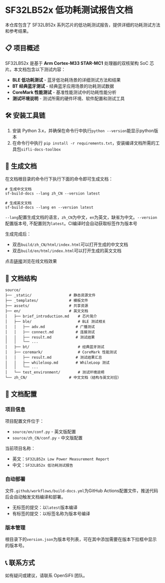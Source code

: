# SF32LB52x 低功耗测试报告文档

本仓库包含了 SF32LB52x 系列芯片的低功耗测试报告，提供详细的功耗测试方法和参考结果。

## 📋 项目概述

SF32LB52x 是基于 **Arm Cortex-M33 STAR-MC1** 处理器的双核架构 SoC 芯片。本文档包含以下测试内容：

- **BLE 低功耗测试** - 蓝牙低功耗场景的详细测试方法和结果
- **BT 经典蓝牙测试** - 经典蓝牙应用场景的功耗测试数据  
- **CoreMark 性能测试** - 基准性能测试中的功耗性能分析
- **测试环境说明** - 测试所需的硬件环境、软件配置和测试工具

## 🛠 安装工具链

1. 安装 Python 3.x，并确保在命令行中执行`python --version`能显示python版本
2. 在命令行中执行 `pip install -r requirements.txt`，安装编译文档所需的工具包`sifli-docs-toolbox`

## 📖 生成文档

在文档根目录的命令行下执行下面的命令即可生成文档：

```shell
# 生成中文文档
sf-build-docs --lang zh_CN --version latest

# 生成英文文档  
sf-build-docs --lang en --version latest
```

`--lang`配置生成文档的语言，`zh_CN`为中文，`en`为英文，缺省为中文。`--version`配置版本号, 不配置则为`latest`。CI编译时会自动获取标签作为版本号

生成完成后：
- 双击`build/zh_CN/html/index.html`可以打开生成的中文文档
- 双击`build/en/html/index.html`可以打开生成的英文文档

点击[链接](https://docs.sifli.com/projects/rpt5202_sf32lb52x-low-power-measurement-report/latest/zh_CN/index.html)浏览在线文档效果 


## 📁 文档结构

```
source/
├── _static/                 # 静态资源文件
├── _templates/              # 模板文件
├── assets/                  # 共享资源
├── en/                      # 英文文档
│   ├── brief_introduction.md    # 芯片简介
│   ├── ble/                     # BLE 测试相关
│   │   ├── adv.md              # 广播测试
│   │   ├── connect.md          # 连接测试
│   │   ├── result.md           # 测试结果
│   │   └── ...
│   ├── bt/                      # 经典蓝牙测试
│   ├── coremark/                # CoreMark 性能测试
│   │   ├── result.md           # 测试结果汇总
│   │   ├── whileloop.md        # WhileLoop 测试
│   │   └── ...
│   └── test_environment/        # 测试环境说明
└── zh_CN/                   # 中文文档（结构与英文对应）
```

## 🔧 文档配置

### 项目信息
项目配置文件位于：
- `source/en/conf.py` - 英文版配置
- `source/zh_CN/conf.py` - 中文版配置

当前项目名称：
- 英文：`SF32LB52x Low Power Measurement Report`
- 中文：`SF32LB52x 低功耗测试报告`

### 自动部署
文件`.github/workflows/build-docs.yml`为GitHub Actions配置文件，推送代码后会自动触发文档编译和部署。

- 无标签的提交：以`latest`版本编译
- 有标签的提交：以标签名称为版本号编译

### 版本管理
根目录下的`version.json`为版本号列表，可在其中添加需要在版本下拉框中显示的版本号。

## 📞 联系方式

如有疑问或建议，请联系 OpenSiFli 团队。

